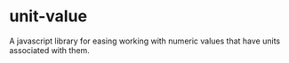 # unit-value

A javascript library for easing working with numeric values that have units associated with them.
